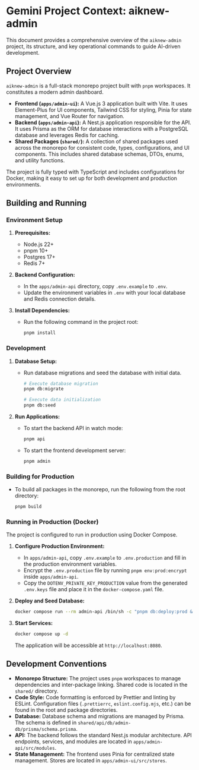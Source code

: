 # Gemini Project Context: aiknew-admin

This document provides a comprehensive overview of the `aiknew-admin` project, its structure, and key operational commands to guide AI-driven development.

## Project Overview

`aiknew-admin` is a full-stack monorepo project built with `pnpm` workspaces. It constitutes a modern admin dashboard.

- **Frontend (`apps/admin-ui`):** A Vue.js 3 application built with Vite. It uses Element-Plus for UI components, Tailwind CSS for styling, Pinia for state management, and Vue Router for navigation.
- **Backend (`apps/admin-api`):** A Nest.js application responsible for the API. It uses Prisma as the ORM for database interactions with a PostgreSQL database and leverages Redis for caching.
- **Shared Packages (`shared/`):** A collection of shared packages used across the monorepo for consistent code, types, configurations, and UI components. This includes shared database schemas, DTOs, enums, and utility functions.

The project is fully typed with TypeScript and includes configurations for Docker, making it easy to set up for both development and production environments.

## Building and Running

### Environment Setup

1.  **Prerequisites:**

    - Node.js 22+
    - pnpm 10+
    - Postgres 17+
    - Redis 7+

2.  **Backend Configuration:**

    - In the `apps/admin-api` directory, copy `.env.example` to `.env`.
    - Update the environment variables in `.env` with your local database and Redis connection details.

3.  **Install Dependencies:**
    - Run the following command in the project root:
      ```bash
      pnpm install
      ```

### Development

1.  **Database Setup:**

    - Run database migrations and seed the database with initial data.

      ```bash
      # Execute database migration
      pnpm db:migrate

      # Execute data initialization
      pnpm db:seed
      ```

2.  **Run Applications:**
    - To start the backend API in watch mode:
      ```bash
      pnpm api
      ```
    - To start the frontend development server:
      ```bash
      pnpm admin
      ```

### Building for Production

- To build all packages in the monorepo, run the following from the root directory:
  ```bash
  pnpm build
  ```

### Running in Production (Docker)

The project is configured to run in production using Docker Compose.

1.  **Configure Production Environment:**

    - In `apps/admin-api`, copy `.env.example` to `.env.production` and fill in the production environment variables.
    - Encrypt the `.env.production` file by running `pnpm env:prod:encrypt` inside `apps/admin-api`.
    - Copy the `DOTENV_PRIVATE_KEY_PRODUCTION` value from the generated `.env.keys` file and place it in the `docker-compose.yaml` file.

2.  **Deploy and Seed Database:**

    ```bash
    docker compose run --rm admin-api /bin/sh -c "pnpm db:deploy:prod && pnpm db:seed:prod"
    ```

3.  **Start Services:**
    ```bash
    docker compose up -d
    ```
    The application will be accessible at `http://localhost:8080`.

## Development Conventions

- **Monorepo Structure:** The project uses `pnpm` workspaces to manage dependencies and inter-package linking. Shared code is located in the `shared/` directory.
- **Code Style:** Code formatting is enforced by Prettier and linting by ESLint. Configuration files (`.prettierrc`, `eslint.config.mjs`, etc.) can be found in the root and package directories.
- **Database:** Database schema and migrations are managed by Prisma. The schema is defined in `shared/api/db/admin-db/prisma/schema.prisma`.
- **API:** The backend follows the standard Nest.js modular architecture. API endpoints, services, and modules are located in `apps/admin-api/src/modules`.
- **State Management:** The frontend uses Pinia for centralized state management. Stores are located in `apps/admin-ui/src/stores`.
